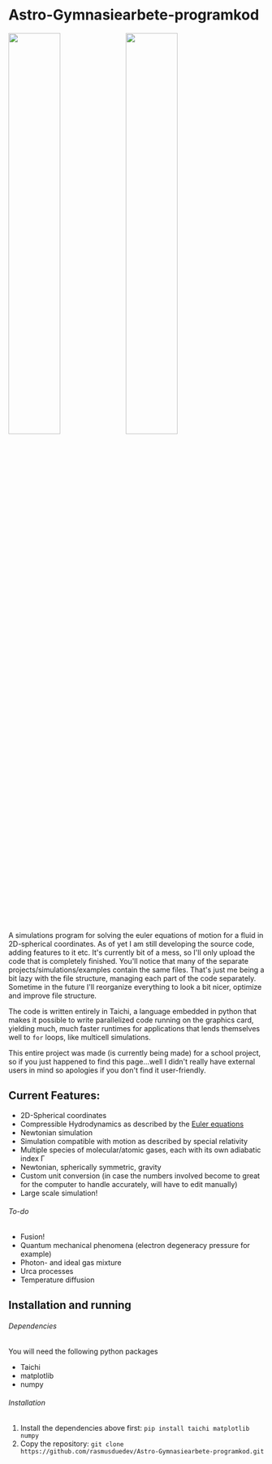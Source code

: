 # Astro-Gymnasiearbete-programkod

<img src="https://user-images.githubusercontent.com/124574038/217674246-e434f6de-2c13-49f1-baad-15681ec1af7d.png" width=45% height=45%>  <img src="https://user-images.githubusercontent.com/124574038/217681683-101a1fd8-8a32-4f39-92ef-db1be3b7ed73.png" width=45% height=45%>


A simulations program for solving the euler equations of motion for a fluid in 2D-spherical coordinates. 
As of yet I am still developing the source code, adding features to it etc. It's currently bit of a mess, so I'll only upload the code that is completely finished. You'll notice that many of the separate projects/simulations/examples contain the same files. That's just me being a bit lazy with the file structure, managing each part of the code separately. Sometime in the future I'll reorganize everything to look a bit nicer, optimize and improve file structure.

The code is written entirely in Taichi, a language embedded in python that makes it possible to write parallelized code running on the graphics card, yielding much, much faster runtimes for applications that lends themselves well to `for` loops, like multicell simulations. 

This entire project was made (is currently being made) for a school project, so if you just happened to find this page...well I didn't really have external users in mind so apologies if you don't find it user-friendly.

## Current Features:
- 2D-Spherical coordinates
- Compressible Hydrodynamics as described by the [Euler equations](https://en.wikipedia.org/wiki/Euler_equations_(fluid_dynamics))
- Newtonian simulation
- Simulation compatible with motion as described by special relativity
- Multiple species of molecular/atomic gases, each with its own adiabatic index Γ
- Newtonian, spherically symmetric, gravity
- Custom unit conversion (in case the numbers involved become to great for the computer to handle accurately, will have to edit manually)
- Large scale simulation!

###### To-do
- Fusion!
- Quantum mechanical phenomena (electron degeneracy pressure for example)
- Photon- and ideal gas mixture
- Urca processes
- Temperature diffusion

## Installation and running
###### Dependencies
You will need the following python packages
- Taichi
- matplotlib
- numpy
###### Installation
1. Install the dependencies above first: `pip install taichi matplotlib numpy`
2. Copy the repository: `git clone https://github.com/rasmusduedev/Astro-Gymnasiearbete-programkod.git`
